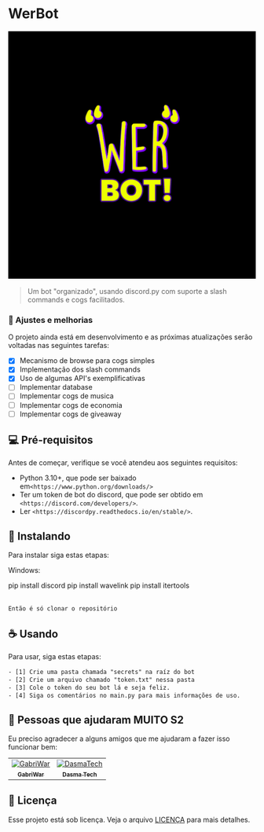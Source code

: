 # WerBot

<img src="icon.png" alt="WerBot">

> Um bot "organizado", usando discord.py com suporte a slash commands e cogs facilitados.

### 🔧 Ajustes e melhorias

O projeto ainda está em desenvolvimento e as próximas atualizações serão voltadas nas seguintes tarefas:

- [x] Mecanismo de browse para cogs simples
- [x] Implementação dos slash commands
- [x] Uso de algumas API's exemplificativas
- [ ] Implementar database
- [ ] Implementar cogs de musica
- [ ] Implementar cogs de economia
- [ ] Implementar cogs de giveaway

## 💻 Pré-requisitos

Antes de começar, verifique se você atendeu aos seguintes requisitos:

* Python 3.10+, que pode ser baixado em`<https://www.python.org/downloads/>`
* Ter um token de bot do discord, que pode ser obtido em `<https://discord.com/developers/>`.
* Ler `<https://discordpy.readthedocs.io/en/stable/>`.

## 🚀 Instalando

Para instalar siga estas etapas:

Windows:

pip install discord
pip install wavelink
pip install itertools
```

Então é só clonar o repositório

```

## ☕ Usando 

Para usar, siga estas etapas:

```
- [1] Crie uma pasta chamada "secrets" na raíz do bot
- [2] Crie um arquivo chamado "token.txt" nessa pasta
- [3] Cole o token do seu bot lá e seja feliz.
- [4] Siga os comentários no main.py para mais informações de uso.
```

## 🤝 Pessoas que ajudaram MUITO S2

Eu preciso agradecer a alguns amigos que me ajudaram a fazer isso funcionar bem:

<table>
  <tr>
    <td align="center">
      <a href="#">
        <img src="https://avatars.githubusercontent.com/u/72227489?v=4" width="100px;" alt="GabriWar"/><br>
        <sub>
          <b>GabriWar</b>
        </sub>
      </a>
    </td>
    <td align="center">
      <a href="#">
        <img src="https://avatars.githubusercontent.com/u/89281817?v=4" width="100px;" alt="DasmaTech"/><br>
        <sub>
          <b>Dasma Tech</b>
        </sub>
      </a>
    </td>
  </tr>
</table>

## 📝 Licença

Esse projeto está sob licença. Veja o arquivo [LICENÇA](LICENSE.md) para mais detalhes.
